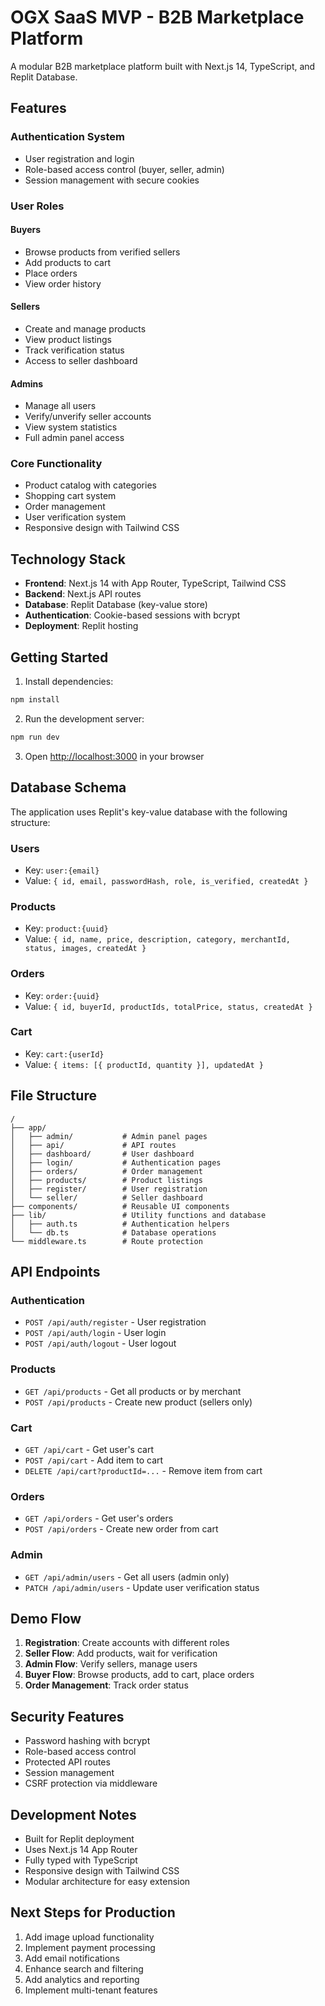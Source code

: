 # OGX SaaS MVP - B2B Marketplace Platform

A modular B2B marketplace platform built with Next.js 14, TypeScript, and Replit Database.

## Features

### Authentication System
- User registration and login
- Role-based access control (buyer, seller, admin)
- Session management with secure cookies

### User Roles

#### Buyers
- Browse products from verified sellers
- Add products to cart
- Place orders
- View order history

#### Sellers
- Create and manage products
- View product listings
- Track verification status
- Access to seller dashboard

#### Admins
- Manage all users
- Verify/unverify seller accounts
- View system statistics
- Full admin panel access

### Core Functionality
- Product catalog with categories
- Shopping cart system
- Order management
- User verification system
- Responsive design with Tailwind CSS

## Technology Stack

- **Frontend**: Next.js 14 with App Router, TypeScript, Tailwind CSS
- **Backend**: Next.js API routes
- **Database**: Replit Database (key-value store)
- **Authentication**: Cookie-based sessions with bcrypt
- **Deployment**: Replit hosting

## Getting Started

1. Install dependencies:
```bash
npm install
```

2. Run the development server:
```bash
npm run dev
```

3. Open [http://localhost:3000](http://localhost:3000) in your browser

## Database Schema

The application uses Replit's key-value database with the following structure:

### Users
- Key: `user:{email}`
- Value: `{ id, email, passwordHash, role, is_verified, createdAt }`

### Products
- Key: `product:{uuid}`
- Value: `{ id, name, price, description, category, merchantId, status, images, createdAt }`

### Orders
- Key: `order:{uuid}`
- Value: `{ id, buyerId, productIds, totalPrice, status, createdAt }`

### Cart
- Key: `cart:{userId}`
- Value: `{ items: [{ productId, quantity }], updatedAt }`

## File Structure

```
/
├── app/
│   ├── admin/           # Admin panel pages
│   ├── api/             # API routes
│   ├── dashboard/       # User dashboard
│   ├── login/           # Authentication pages
│   ├── orders/          # Order management
│   ├── products/        # Product listings
│   ├── register/        # User registration
│   └── seller/          # Seller dashboard
├── components/          # Reusable UI components
├── lib/                 # Utility functions and database
│   ├── auth.ts          # Authentication helpers
│   └── db.ts            # Database operations
└── middleware.ts        # Route protection
```

## API Endpoints

### Authentication
- `POST /api/auth/register` - User registration
- `POST /api/auth/login` - User login
- `POST /api/auth/logout` - User logout

### Products
- `GET /api/products` - Get all products or by merchant
- `POST /api/products` - Create new product (sellers only)

### Cart
- `GET /api/cart` - Get user's cart
- `POST /api/cart` - Add item to cart
- `DELETE /api/cart?productId=...` - Remove item from cart

### Orders
- `GET /api/orders` - Get user's orders
- `POST /api/orders` - Create new order from cart

### Admin
- `GET /api/admin/users` - Get all users (admin only)
- `PATCH /api/admin/users` - Update user verification status

## Demo Flow

1. **Registration**: Create accounts with different roles
2. **Seller Flow**: Add products, wait for verification
3. **Admin Flow**: Verify sellers, manage users
4. **Buyer Flow**: Browse products, add to cart, place orders
5. **Order Management**: Track order status

## Security Features

- Password hashing with bcrypt
- Role-based access control
- Protected API routes
- Session management
- CSRF protection via middleware

## Development Notes

- Built for Replit deployment
- Uses Next.js 14 App Router
- Fully typed with TypeScript
- Responsive design with Tailwind CSS
- Modular architecture for easy extension

## Next Steps for Production

1. Add image upload functionality
2. Implement payment processing
3. Add email notifications
4. Enhance search and filtering
5. Add analytics and reporting
6. Implement multi-tenant features